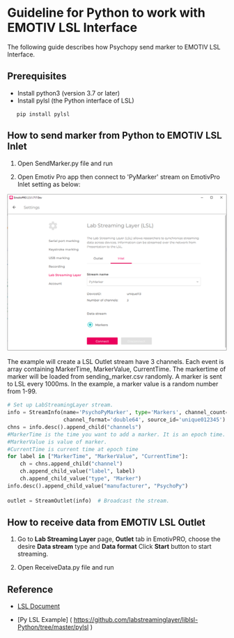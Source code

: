 # Guideline for Python to work with EMOTIV LSL Interface

The following guide describes how Psychopy send marker to EMOTIV LSL Interface.

## Prerequisites
* Install python3 (version 3.7 or later)
* Install pylsl (the Python interface of LSL) 
```
   pip install pylsl
```

## How to send marker from Python to EMOTIV LSL Inlet

1. Open SendMarker.py file and run

2. Open Emotiv Pro app then connect to 'PyMarker' stream on EmotivPro Inlet setting as below:
<p align="center">
  <img src="https://github.com/Emotiv/labstreaminglayer/blob/emotiv-lsl/docs/images/py_example_inlet_config.PNG">
</p>

The example will create a LSL Outlet stream have 3 channels. Each event is array containing MarkerTime, MarkerValue, CurrentTime. The markertime of marker will be loaded from sending_marker.csv randomly.
A marker is sent to LSL every 1000ms.
In the example, a marker value is a random number from 1-99.
```python
# Set up LabStreamingLayer stream.
info = StreamInfo(name='PsychoPyMarker', type='Markers', channel_count=3,
                  channel_format='double64', source_id='unique012345')
chns = info.desc().append_child("channels")
#MarkerTime is the time you want to add a marker. It is an epoch time.
#MarkerValue is value of marker.
#CurrentTime is current time at epoch time
for label in ["MarkerTime", "MarkerValue", "CurrentTime"]:
    ch = chns.append_child("channel")
    ch.append_child_value("label", label)
    ch.append_child_value("type", "Marker")
info.desc().append_child_value("manufacturer", "PsychoPy")

outlet = StreamOutlet(info)  # Broadcast the stream.
```

## How to receive data from EMOTIV LSL Outlet

1. Go to **Lab Streaming Layer** page, **Outlet** tab in EmotivPRO, choose the desire **Data stream** type and **Data format** 
Click **Start** button to start streaming.

2. Open ReceiveData.py file and run


## Reference

* [LSL Document]( https://labstreaminglayer.readthedocs.io/ )

* [Py LSL Example] ( https://github.com/labstreaminglayer/liblsl-Python/tree/master/pylsl )

